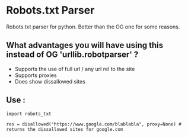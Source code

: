 # Robots.txt Parser

Robots.txt parser for python.
Better than the OG one for some reasons.


## What advantages you will have using this instead of OG 'urllib.robotparser' ?

-  Supports the use of full url / any url rel to the site
-  Supports proxies
-  Does show dissallowed sites

##  Use :

```
import robots_txt

res = disallowed("https://www.google.com/blablabla", proxy=None) # returns the dissallowed sites for google.com
```
